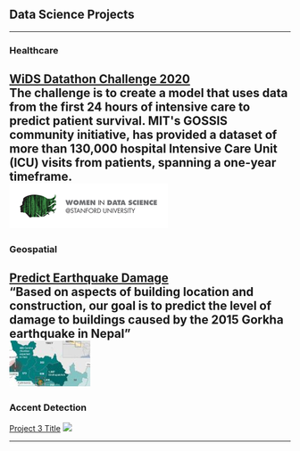 ## Data Science Projects
---
### Healthcare
[WiDS Datathon Challenge 2020](https://github.com/Reshma-34/WiDS-Datathon-2020)
<br>
The challenge is to create a model that uses data from the first 24 hours of intensive care to predict patient survival. MIT's GOSSIS community initiative, has provided a dataset of more than 130,000 hospital Intensive Care Unit (ICU) visits from patients, spanning a one-year timeframe.
<br>
<img src="images/wids.png?raw=false width=200 height=100"/>
<br>
---
### Geospatial
[Predict Earthquake Damage](https://github.com/Reshma-34/Nepal-Earthquake-Damage)
<br>
“Based on aspects of building location and construction, our goal is to predict the level of damage to buildings caused by the 2015 Gorkha earthquake in Nepal”
<br>
<img src="images/nepal_2.jpg?raw=false"/>
<br>
---
### Accent Detection
[Project 3 Title](http://example.com/)
<img src="images/dummy_thumbnail.jpg?raw=true"/>

---
